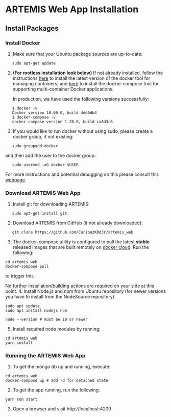 # ARTEMIS Web App Installation
## Install Packages
### Install Docker
1. Make sure that your Ubuntu package sources are up-to-date:
```
   sudo apt-get update
```
2. **(For rootless installation look below)** If not already installed, follow the instructions [here](https://docs.docker.com/install/linux/docker-ce/ubuntu/#install-docker-ce) to install the latest version of the docker tool for managing containers, and [here](https://docs.docker.com/compose/install/#install-compose) to install the docker-compose tool for supporting multi-container Docker applications.

   In production, we have used the following versions successfully:
```
   $ docker -v
   Docker version 18.09.0, build 4d60db4
   $ docker-compose -v
   docker-compose version 1.20.0, build ca8d3c6
```
3. If you would like to run docker without using sudo, please create a docker group, if not existing:
```
   sudo groupadd docker
```
   and then add the user to the docker group:
```
   sudo usermod -aG docker $USER
```
   For more instructions and potential debugging on this please consult this [webpage](https://docs.docker.com/install/linux/linux-postinstall/#manage-docker-as-a-non-root-user).

### Download ARTEMIS Web App
1. Install git for downloading ARTEMIS:
```
   sudo apt-get install git
```
2. Download ARTEMIS from GitHub (if not already downloaded):
```
   git clone https://github.com/CuriouzK0d3r/artemis_web
```
3. The docker-compose utility is configured to pull the latest **stable** released images that are built remotely on [docker cloud](https://cloud.docker.com/). Run the following:
```
cd artemis_web
docker-compose pull
```
to trigger this.

No further installation/building actions are required on your side at this point.
4. Install Node.js and npm from Ubuntu repository (for newer versions you have to install from the NodeSource repository).
```
sudo apt update
sudo apt install nodejs npm

node --version # must be 10 or newer
```
5. Install required node modules by running:
```
cd artemis_web
yarn install
```

### Running the ARTEMIS Web App
1. To get the mongo db up and running, execute:
```
cd artemis_web
docker-compose up # add -d for detached state
```
2. To get the app running, run the following:
```
yarn run start
```
3. Open a browser and visit http://localhost:4200
